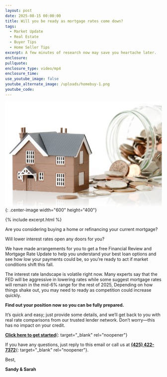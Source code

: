 ```yaml
---
layout: post
date: 2025-08-15 00:00:00
title: Will you be ready as mortgage rates come down?
tags:
  - Market Update
  - Real Estate
  - Buyer Tips
  - Home Seller Tips
excerpt: A few minutes of research now may save you heartache later.
enclosure:
pullquote:
enclosure_type: video/mp4
enclosure_time:
use_youtube_image: false
youtube_alternate_image: /uploads/homebuy-1.png
youtube_code:
---
```

![](/uploads/homebuy.png){: .center-image width="600" height="400"}

{% include excerpt.html %}

Are you considering buying a home or refinancing your current mortgage?

Will lower interest rates open any doors for you?

We have made arrangements for you to get a free Financial Review and Mortgage Rate Update to help you understand your best loan options and see how low your payments could be, so you’re ready to act if market conditions shift this fall.

The interest rate landscape is volatile right now. Many experts say that the FED will be aggressive in lowering rates while some suggest mortgage rates will remain in the mid-6% range for the rest of 2025, Depending on how things shake out, you may need to ready as competition could increase quickly.

**Find out your position now so you can be fully prepared.**

It’s quick and easy; just provide some details, and we’ll get back to you with real rate comparisons from our trusted lender network. Don’t worry—this has no impact on your credit.

[**Click here to get started**](https://sandyandsarah-freemortgageratequote.paperform.co/){: target="_blank" rel="noopener"}

If you have any questions, just reply to this email or call us at [**(425) 422-7372**](tel:14254227372 "tel:14254227372"){: target="_blank" rel="noopener"}.

Best,

**Sandy & Sarah**